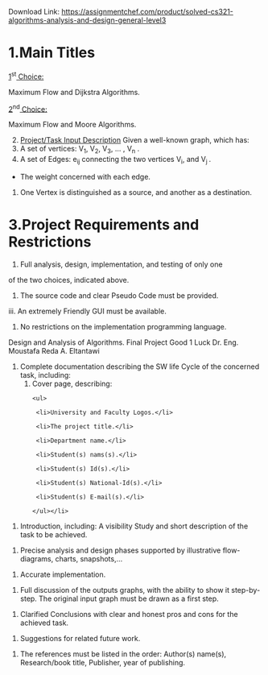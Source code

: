 Download Link: https://assignmentchef.com/product/solved-cs321-algorithms-analysis-and-design-general-level3
<br>
<u> </u>










<h1>1.Main Titles</h1>

<u>1</u><sup>st</sup><u> Choice:</u>

Maximum Flow and Dijkstra Algorithms.

<u>2</u><sup>nd</sup><u>  Choice:</u>

Maximum Flow and Moore Algorithms.










<ol start="2">

 <li><u>Project/Task Input Description</u> Given a well-known graph, which has:</li>

 <li>A set of vertices: V<sub>1</sub>, V<sub>2</sub>, V<sub>3</sub>, … , V<sub>n</sub> .</li>

 <li>A set of Edges: e<sub>ij</sub> connecting the two vertices V<sub>i</sub>, and V<sub>j </sub>.</li>

</ol>

<ul>

 <li>The weight concerned with each edge.</li>

</ul>

<ol>

 <li>One Vertex is distinguished as a source, and another as a destination.</li>

</ol>







<h1>3.Project Requirements and Restrictions</h1>

<ol>

 <li>Full analysis, design, implementation, and testing of only one</li>

</ol>

of the two choices, indicated above.

<ol>

 <li>The source code and clear Pseudo Code must be provided.</li>

</ol>

iii. An extremely Friendly GUI must be available.

<ol>

 <li>No restrictions on the implementation programming language.</li>

</ol>







Design and Analysis of Algorithms. Final Project      Good   1  Luck      Dr. Eng. Moustafa Reda A. Eltantawi




<ol>

 <li>Complete documentation describing the SW life Cycle of the concerned task, including:

  <ol>

   <li>Cover page, describing:

    <ul>

     <li>University and Faculty Logos.</li>

     <li>The project title.</li>

     <li>Department name.</li>

     <li>Student(s) nams(s).</li>

     <li>Student(s) Id(s).</li>

     <li>Student(s) National-Id(s).</li>

     <li>Student(s) E-mail(s).</li>

    </ul></li>

  </ol></li>

</ol>




<ol>

 <li>Introduction, including: A visibility Study and short description of the task to be achieved.</li>

</ol>




<ol>

 <li>Precise analysis and design phases supported by illustrative flow-diagrams, charts, snapshots,…</li>

</ol>




<ol>

 <li>Accurate implementation.</li>

</ol>




<ol>

 <li>Full discussion of the outputs graphs, with the ability to show it step-by-step. The original input graph must be drawn as a first step.</li>

</ol>




<ol>

 <li>Clarified Conclusions with clear and honest pros and cons for the achieved task.</li>

</ol>




<ol>

 <li>Suggestions for related future work.</li>

</ol>




<ol>

 <li>The references must be listed in the order: Author(s) name(s), Research/book title, Publisher, year of publishing.</li>

</ol>





